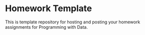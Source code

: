 # Homework Template

This is template repository for hosting and posting your homework assignments for Programming with Data.

